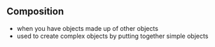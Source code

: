 ## Composition

- when you have objects made up of other objects
- used to create complex objects by putting together simple objects

